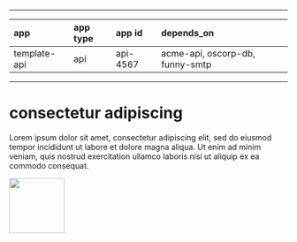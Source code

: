 
---
|app | app type | app id|depends_on |
|:------|:-------|:-------|:-------|
| template-api | api | api-4567 | acme-api, oscorp-db, funny-smtp |

---

# consectetur adipiscing

Lorem ipsum dolor sit amet, consectetur adipiscing elit, sed do eiusmod tempor incididunt ut labore et dolore magna aliqua. Ut enim ad minim veniam, quis nostrud exercitation ullamco laboris nisi ut aliquip ex ea commodo consequat.

<img src="https://i.ibb.co/rt0Hf3q/video.png" width="100">
